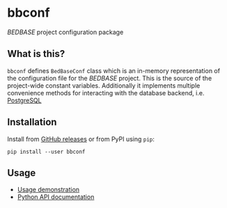 # bbconf

*BEDBASE* project configuration package

## What is this?

`bbconf` defines `BedBaseConf` class which is an in-memory representation of the configuration file for the *BEDBASE* project. This is the source of the project-wide constant variables. Additionally it implements multiple convenience methods for interacting with the database backend, i.e. [PostgreSQL](https://www.postgresql.org/)

## Installation

Install from [GitHub releases](https://github.com/databio/bbconf/releases) or from PyPI using `pip`:
```
pip install --user bbconf
```

## Usage

- [Usage demonstration](https://github.com/databio/bbconf/blob/master/docs/demo.ipynb)
- [Python API documentation](https://github.com/databio/bbconf/blob/master/docs/bbc_api.md)
